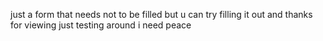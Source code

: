 just a form
that needs not to be filled 
but u can try filling it out
and thanks for viewing
just testing around
i need peace